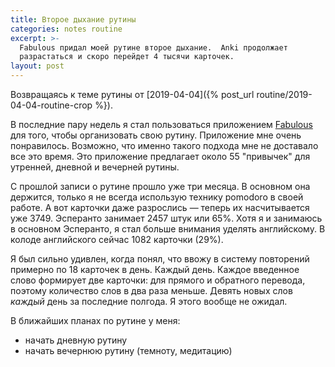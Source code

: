 ```yaml
---
title: Второе дыхание рутины
categories: notes routine
excerpt: >-
  Fabulous придал моей рутине второе дыхание.  Anki продолжает
  разрастаться и скоро перейдет 4 тысячи карточек.
layout: post
---
```


Возвращаясь к теме рутины от [2019-04-04]({% post_url
routine/2019-04-04-routine-crop %}).

В последние пару недель я стал пользоваться приложением
[Fabulous](https://www.thefabulous.co/) для того, чтобы организовать
свою рутину.  Приложение мне очень понравилось.  Возможно, что именно
такого подхода мне не доставало все это время.  Это приложение
предлагает около 55 "привычек" для утренней, дневной и вечерней
рутины.

С прошлой записи о рутине прошло уже три месяца.  В основном она
держится, только я не всегда использую технику pomodoro в своей
работе.  А вот карточки даже разрослись — теперь их насчитывается
уже 3749.  Эсперанто занимает 2457 штук или 65%.  Хотя я и занимаюсь в
основном Эсперанто, я стал больше внимания уделять английскому.  В
колоде английского сейчас 1082 карточки (29%).

Я был сильно удивлен, когда понял, что ввожу в систему повторений
примерно по 18 карточек в день.  Каждый день.  Каждое введенное слово
формирует две карточки: для прямого и обратного перевода, поэтому
количество слов в два раза меньше.  Девять новых слов *каждый* день за
последние полгода.  Я этого вообще не ожидал.

В ближайших планах по рутине у меня:
- начать дневную рутину
- начать вечернюю рутину (темноту, медитацию)
